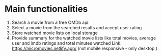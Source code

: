 # Main functionalities

1. Search a movie from a free OMDb api
2. Select a movie from the searched results and accept user rating
3. Store watched movie lists on local storage
4. Provide summary for the watched movie lists like total movies, average user and imdb ratings and total minutes watched
 Link: https://micromovies.netlify.app/  (not mobile responsive - only desktop )
